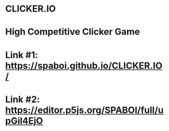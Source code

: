 # CLICKER.IO
# High Competitive Clicker Game
# Link #1: https://spaboi.github.io/CLICKER.IO/
# Link #2: https://editor.p5js.org/SPABOI/full/upGil4EjO
